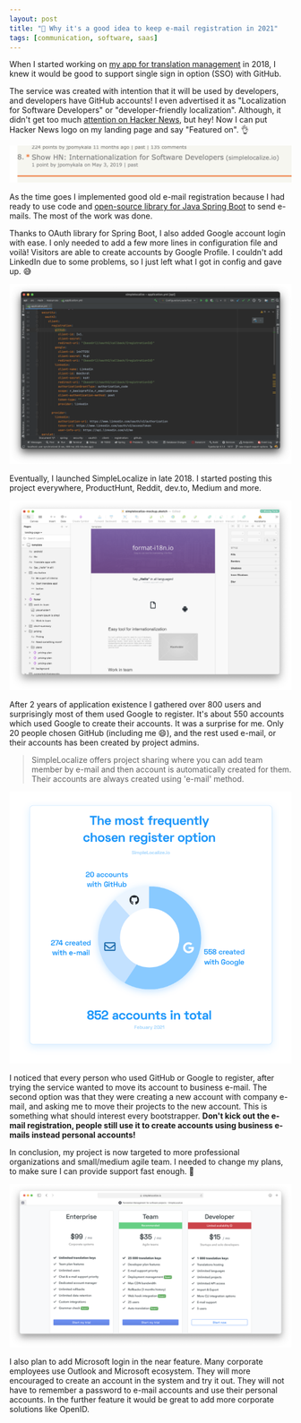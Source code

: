 ```yaml
---
layout: post 
title: "💼️ Why it's a good idea to keep e-mail registration in 2021"
tags: [communication, software, saas]
---
```


When I started working on [my app for translation management](https://simplelocalize.io) in 2018, I knew it would be good to support single sign in option (SSO) with GitHub.

The service was created with intention that it will be used by developers, and developers have GitHub accounts! I even
advertised it as "Localization for Software Developers" or "developer-friendly localization". Although, it didn't get too much [attention on Hacker News](https://news.ycombinator.com/item?id=19823169), 
but hey! Now I can put Hacker News logo on my landing page and say "Featured on". 👌

![simplelocalize featured on hackernews](/assets/2021-02-12/hacker-news.png)

As the time goes I implemented good old e-mail registration because I had ready to use code and [open-source library for
Java Spring Boot](https://github.com/jpomykala/spring-higher-order-components) to send e-mails. The most of the work was done.

Thanks to OAuth library for Spring Boot, I also added Google account login with ease. I only needed to add a few more lines in configuration file and voilà! 
Visitors are able to create accounts by Google Profile. I couldn't add LinkedIn due to some problems, so I just left what I got in config and gave up. 😅

![simplelocalize sso option](/assets/2021-02-12/spring-oauth.png)

Eventually, I launched SimpleLocalize in late 2018. I started posting this project everywhere, ProductHunt, Reddit, dev.to, Medium and more.

![simplelocalize sketch draft](/assets/2021-02-12/first-simplelocalize-draft.png)

After 2 years of application existence I gathered over 800 users and surprisingly most of them used Google to register.
It's about 550 accounts which used Google to create their accounts. It was a surprise for me. Only 20 people chosen GitHub (including me 😄),
and the rest used e-mail, or their accounts has been created by project admins.
> SimpleLocalize offers project sharing where you can add team member by e-mail and then account is automatically created for them.
> Their accounts are always created using 'e-mail' method. 

![top selected register options](/assets/2021-02-12/pie-chart.png)


I noticed that every person who used GitHub or Google to register, after trying the service wanted 
to move its account to business e-mail. The second option was that they were creating a new account with company e-mail, 
and asking me to move their projects to the new account. This is something what should interest every bootstrapper. **Don't kick out 
the e-mail registration, people still use it to create accounts using business e-mails instead personal accounts!**

In conclusion, my project is now targeted to more professional organizations and small/medium agile team. 
I needed to change my plans, to make sure I can provide support fast enough. 💪

![simplelocalize plans](/assets/2021-02-12/plans.png)

I also plan to add Microsoft login in the near feature.
Many corporate employees use Outlook and Microsoft ecosystem. 
They will more encouraged to create an account in the system and try it out. 
They will not have to remember a password to e-mail accounts and use their personal accounts. 
In the further feature it would be great to add more corporate solutions like OpenID. 
